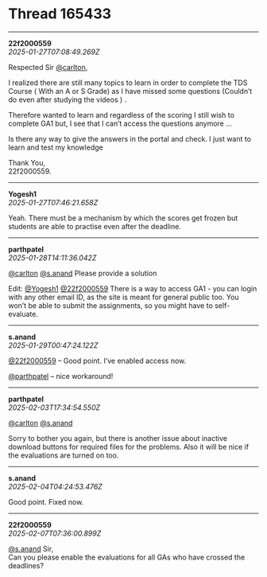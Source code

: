 # Thread 165433


---
**22f2000559**  
*2025-01-27T07:08:49.269Z*


Respected Sir [@carlton](/u/carlton),

I realized there are still many topics to learn in order to complete the TDS Course ( With an A or S Grade) as I have missed some questions (Couldn’t do even after studying the videos ) .

Therefore wanted to learn and regardless of the scoring I still wish to complete GA1 but, I see that I can’t access the questions anymore …

Is there any way to give the answers in the portal and check. I just want to learn and test my knowledge

Thank You,  
22f2000559.




---
**Yogesh1**  
*2025-01-27T07:46:21.658Z*


Yeah. There must be a mechanism by which the scores get frozen but students are able to practise even after the deadline.




---
**parthpatel**  
*2025-01-28T14:11:36.042Z*


[@carlton](/u/carlton) [@s.anand](/u/s.anand) Please provide a solution

Edit: [@Yogesh1](/u/yogesh1) [@22f2000559](/u/22f2000559) There is a way to access GA1 - you can login with any other email ID, as the site is meant for general public too. You won’t be able to submit the assignments, so you might have to self-evaluate.




---
**s.anand**  
*2025-01-29T00:47:24.122Z*


[@22f2000559](/u/22f2000559) – Good point. I’ve enabled access now.

[@parthpatel](/u/parthpatel) – nice workaround!




---
**parthpatel**  
*2025-02-03T17:34:54.550Z*


[@carlton](/u/carlton) [@s.anand](/u/s.anand)

Sorry to bother you again, but there is another issue about inactive download buttons for required files for the problems. Also it will be nice if the evaluations are turned on too.




---
**s.anand**  
*2025-02-04T04:24:53.476Z*


Good point. Fixed now.




---
**22f2000559**  
*2025-02-07T07:36:00.899Z*


[@s.anand](/u/s.anand) Sir,  
Can you please enable the evaluations for all GAs who have crossed the deadlines?


